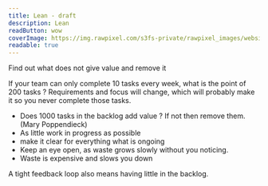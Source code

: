```yaml
---
title: Lean - draft
description: Lean
readButton: wow
coverImage: https://img.rawpixel.com/s3fs-private/rawpixel_images/website_content/pd48batch9-10-nap_1.jpg?w=1000&dpr=1&fit=default&crop=default&q=65&vib=3&con=3&usm=15&bg=F4F4F3&ixlib=js-2.2.1&s=2c65ba4fca60aae1f04eead317aeb992
readable: true
---
```


Find out what does not give value and remove it

If your team can only complete 10 tasks every week, what is the point of 200 tasks ?
Requirements and focus will change, which will probably make it so you never complete those tasks.

- Does 1000 tasks in the backlog add value ? If not then remove them. (Mary Poppendieck)
- As little work in progress as possible
- make it clear for everything what is ongoing
- Keep an eye open, as waste grows slowly without you noticing.
- Waste is expensive and slows you down

A tight feedback loop also means having little in the backlog.
